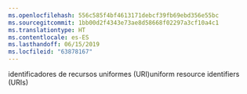 ```yaml
---
ms.openlocfilehash: 556c585f4bf4613171debcf39fb69ebd356e55bc
ms.sourcegitcommit: 1bb00d2f4343e73ae8d58668f02297a3cf10a4c1
ms.translationtype: HT
ms.contentlocale: es-ES
ms.lasthandoff: 06/15/2019
ms.locfileid: "63878167"
---
```

<span data-ttu-id="9f69f-101">identificadores de recursos uniformes (URI)</span><span class="sxs-lookup"><span data-stu-id="9f69f-101">uniform resource identifiers (URIs)</span></span>